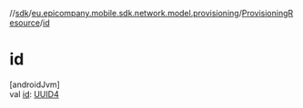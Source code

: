//[sdk](../../../index.md)/[eu.epicompany.mobile.sdk.network.model.provisioning](../index.md)/[ProvisioningResource](index.md)/[id](id.md)

# id

[androidJvm]\
val [id](id.md): [UUID4](../../eu.epicompany.mobile.android.datatypes/index.md#229649042%2FClasslikes%2F462465411)
